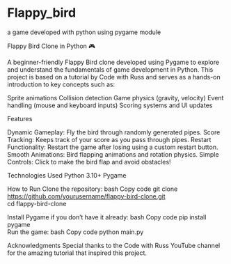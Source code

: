 # Flappy_bird
a game developed with python using pygame module


Flappy Bird Clone in Python 🎮

A beginner-friendly Flappy Bird clone developed using Pygame to explore and understand the fundamentals of game development in Python. This project is based on a tutorial by Code with Russ and serves as a hands-on introduction to key concepts such as:

  Sprite animations
  Collision detection
  Game physics (gravity, velocity)
  Event handling (mouse and keyboard inputs)
  Scoring systems and UI updates
  
Features

Dynamic Gameplay: Fly the bird through randomly generated pipes.
Score Tracking: Keeps track of your score as you pass through pipes.
Restart Functionality: Restart the game after losing using a custom restart button.
Smooth Animations: Bird flapping animations and rotation physics.
Simple Controls: Click to make the bird flap and avoid obstacles!


Technologies Used
Python 3.10+
Pygame


How to Run
Clone the repository:
bash
Copy code
git clone https://github.com/yourusername/flappy-bird-clone.git  
cd flappy-bird-clone  

Install Pygame if you don’t have it already:
bash
Copy code
pip install pygame  
Run the game:
bash
Copy code
python main.py

Acknowledgments
Special thanks to the Code with Russ YouTube channel for the amazing tutorial that inspired this project.
